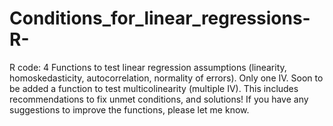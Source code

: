 # Conditions_for_linear_regressions-R-
R code: 4 Functions to test linear regression assumptions (linearity, homoskedasticity, autocorrelation, normality of errors). Only one IV. Soon to be added a function to test multicolinearity (multiple IV). This includes recommendations to fix unmet conditions, and solutions!
If you have any suggestions to improve the functions, please let me know.
